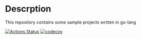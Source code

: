 # Descrption
This repository contains some sample projects written in go-lang

[![Actions Status](https://github.com/SupunS/go-play/workflows/build/badge.svg)](https://github.com/SupunS/go-play/actions)
[![codecov](https://codecov.io/gh/SupunS/go-play/branch/main/graph/badge.svg)](https://codecov.io/gh/SupunS/go-play)
